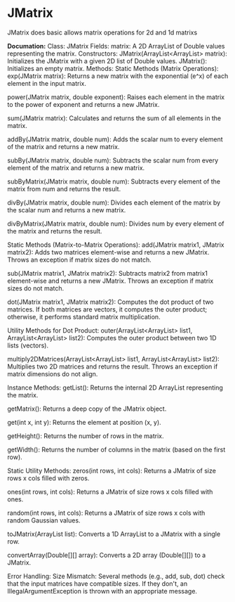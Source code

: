 # JMatrix
JMatrix does basic allows matrix operations for 2d and 1d matrixs


**Documation:**
Class: JMatrix
Fields:
matrix: A 2D ArrayList of Double values representing the matrix.
Constructors:
JMatrix(ArrayList<ArrayList<Double>> matrix): Initializes the JMatrix with a given 2D list of Double values.
JMatrix(): Initializes an empty matrix.
Methods:
Static Methods (Matrix Operations):
exp(JMatrix matrix): Returns a new matrix with the exponential (e^x) of each element in the input matrix.

power(JMatrix matrix, double exponent): Raises each element in the matrix to the power of exponent and returns a new JMatrix.

sum(JMatrix matrix): Calculates and returns the sum of all elements in the matrix.

addBy(JMatrix matrix, double num): Adds the scalar num to every element of the matrix and returns a new matrix.

subBy(JMatrix matrix, double num): Subtracts the scalar num from every element of the matrix and returns a new matrix.

subByMatrix(JMatrix matrix, double num): Subtracts every element of the matrix from num and returns the result.

divBy(JMatrix matrix, double num): Divides each element of the matrix by the scalar num and returns a new matrix.

divByMatrix(JMatrix matrix, double num): Divides num by every element of the matrix and returns the result.

Static Methods (Matrix-to-Matrix Operations):
add(JMatrix matrix1, JMatrix matrix2): Adds two matrices element-wise and returns a new JMatrix. Throws an exception if matrix sizes do not match.

sub(JMatrix matrix1, JMatrix matrix2): Subtracts matrix2 from matrix1 element-wise and returns a new JMatrix. Throws an exception if matrix sizes do not match.

dot(JMatrix matrix1, JMatrix matrix2): Computes the dot product of two matrices. If both matrices are vectors, it computes the outer product; otherwise, it performs standard matrix multiplication.

Utility Methods for Dot Product:
outer(ArrayList<ArrayList<Double>> list1, ArrayList<ArrayList<Double>> list2): Computes the outer product between two 1D lists (vectors).

multiply2DMatrices(ArrayList<ArrayList<Double>> list1, ArrayList<ArrayList<Double>> list2): Multiplies two 2D matrices and returns the result. Throws an exception if matrix dimensions do not align.

Instance Methods:
getList(): Returns the internal 2D ArrayList representing the matrix.

getMatrix(): Returns a deep copy of the JMatrix object.

get(int x, int y): Returns the element at position (x, y).

getHeight(): Returns the number of rows in the matrix.

getWidth(): Returns the number of columns in the matrix (based on the first row).

Static Utility Methods:
zeros(int rows, int cols): Returns a JMatrix of size rows x cols filled with zeros.

ones(int rows, int cols): Returns a JMatrix of size rows x cols filled with ones.

random(int rows, int cols): Returns a JMatrix of size rows x cols with random Gaussian values.

toJMatrix(ArrayList<Double> list): Converts a 1D ArrayList<Double> to a JMatrix with a single row.

convertArray(Double[][] array): Converts a 2D array (Double[][]) to a JMatrix.

Error Handling:
Size Mismatch: Several methods (e.g., add, sub, dot) check that the input matrices have compatible sizes. If they don't, an IllegalArgumentException is thrown with an appropriate message.
